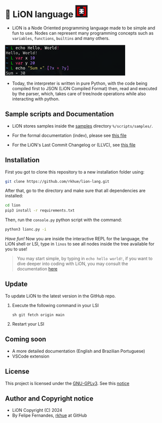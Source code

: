 # 🦁 LiON language <img src="./LiON/assets/img/icon/red-large.png" alt="Shell Icon" height="40px">

- LiON is a Node Oriented programming language made to be simple and fun to use. Nodes can represent many programming concepts such as `variables`, `functions`, `builtins` and many others.

<img src="./LiON/assets/img/readme/screenshot-lsi.png" alt="LiON LSI" height="100px">

- Today, the interpreter is written in pure Python, with the code being compiled first to JSON (LiON Compiled Format) then, read and executed by the parser, which, takes care of tree/node operations while also interacting with python.


## Sample scripts and Documentation
- LiON stores samples inside the [samples](./LiON/scripts/samples) directory `%/scripts/samples/`.

- For the formal documentation (indev), please see [this file](./LiON/assets/doc/liondoc.md)

- For the LiON's Last Commit Changelog or (LLVC), see [this file](CHANGELOG.md)

## Installation
First you got to clone this repository to a new installation folder using:
```bash
git clone https://github.com/rkhue/lion-lang.git
```

After that, go to the directory and make sure that all dependencies are installed:
```bash
cd lion
pip3 install -r requirements.txt
```

Then, run the `console.py` python script with the command:
```bash
python3 lionc.py -i
```

*Have fun!* Now you are inside the interactive REPL for the language, the LiON shell or LSI, type in `linos` to see all nodes inside the tree
available for you to use!

> You may start simple, by typing in `echo hello world!`, if you want to dive deeper into coding
with LiON, you may consult the documentation [here](./LiON/assets/doc/liondoc.md)

## Update
To update LiON to the latest version in the GitHub repo.
1. Execute the following command in your LSI
    ```lion
    sh git fetch origin main
    ```
2. Restart your LSI
## Coming soon
- A more detailed documentation (English and Brazilian Portuguese)
- VSCode extension

## License
This project is licensed under the [GNU-GPLv3](LICENSE). See this [notice](./LiON/assets/conf/notice.txt)

## Author and Copyright notice
* LiON Copyright (C) 2024
* By Felipe Fernandes, [rkhue](https://www.github.com/rkhue) at GitHub
